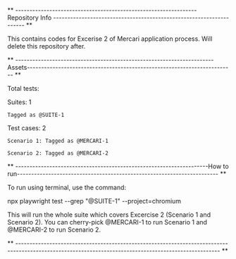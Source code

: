 ** ---------------------------------------------------------------- Repository Info -------------------------------------------------------------------- **

This contains codes for Excerise 2 of Mercari application process. Will delete this repository after.

** ----------------------------------------------------------------------Assets------------------------------------------------------------------------- **

Total tests:

Suites: 1

    Tagged as @SUITE-1

Test cases: 2

    Scenario 1: Tagged as @MERCARI-1
    
    Scenario 2: Tagged as @MERCARI-2

** --------------------------------------------------------------------How to run----------------------------------------------------------------------- **

To run using terminal, use the command:  

npx playwright test --grep "@SUITE-1" --project=chromium

This will run the whole suite which covers Excercise 2 (Scenario 1 and
Scenario 2). You can cherry-pick @MERCARI-1 to run Scenario 1
and @MERCARI-2 to run Scenario 2.

** ------------------------------------------------------------------------------------------------------------------------------------------------------ **
